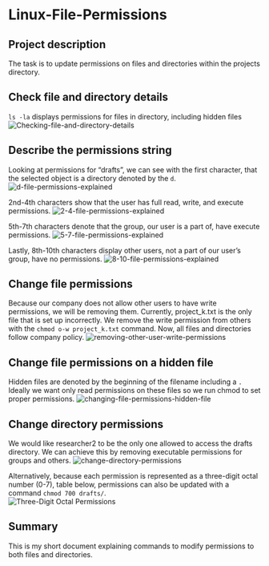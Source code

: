 # Linux-File-Permissions

## Project description
The task is to update permissions on files and directories within the projects directory.

## Check file and directory details
`ls -la` displays permissions for files in directory, including hidden files
![Checking-file-and-directory-details](https://github.com/gabriel-r100/Linux-File-Permissions/assets/55646808/908cc7e6-749b-4acd-aaae-57b681519f41)

## Describe the permissions string
Looking at permissions for “drafts”, we can see with the first character, that the selected object is a directory denoted by the `d`.
![d-file-permissions-explained](https://github.com/gabriel-r100/Linux-File-Permissions/assets/55646808/645ddb18-b123-4f85-9cb8-8f109ba57770)

2nd-4th characters show that the user has full read, write, and execute permissions.
![2-4-file-permissions-explained](https://github.com/gabriel-r100/Linux-File-Permissions/assets/55646808/0562fffc-f820-42ef-915a-410dbbab1477)

5th-7th characters denote that the group, our user is a part of,  have execute permissions. 
![5-7-file-permissions-explained](https://github.com/gabriel-r100/Linux-File-Permissions/assets/55646808/e08fb648-e147-40e8-88fd-6eb1e84af8fd)

Lastly, 8th-10th characters display other users, not a part of our user’s group, have no permissions.
![8-10-file-permissions-explained](https://github.com/gabriel-r100/Linux-File-Permissions/assets/55646808/7952f75e-4572-4a08-b706-cb1b9663e0f9)

## Change file permissions
Because our company does not allow other users to have write permissions, we will be removing them. Currently, project_k.txt is the only file that is set up incorrectly. We remove the write permission from others with the `chmod o-w project_k.txt` command. Now, all files and directories follow company policy.
![removing-other-user-write-permissions](https://github.com/gabriel-r100/Linux-File-Permissions/assets/55646808/d28a4aba-09a9-4cc6-8cdd-9037d5072a51)

## Change file permissions on a hidden file
Hidden files are denoted by the beginning of the filename including a `.`
Ideally we want only read permissions on these files so we run chmod to set proper permissions.
![changing-file-permissions-hidden-file](https://github.com/gabriel-r100/Linux-File-Permissions/assets/55646808/12174b29-190e-4ed0-b93d-9909e047fa7a)

## Change directory permissions
We would like researcher2 to be the only one allowed to access the drafts directory. We can achieve this by removing executable permissions for groups and others.
![change-directory-permissions](https://github.com/gabriel-r100/Linux-File-Permissions/assets/55646808/862acf2b-1b28-4c5d-a47f-25e4d2247453)

Alternatively, because each permission is represented as a three-digit octal number (0-7), table below, permissions can also be updated with a command `chmod 700 drafts/`.<br>
![Three-Digit Octal Permissions](https://github.com/gabriel-r100/Linux-File-Permissions/assets/55646808/3a4a4719-b5b8-4b71-b898-779d30d0c43d)

## Summary
This is my short document explaining commands to modify permissions to both files and directories.
